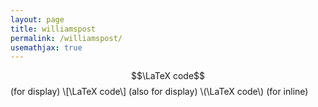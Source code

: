 ```yaml
---
layout: page
title: williamspost
permalink: /williamspost/
usemathjax: true
---
```


$$\LaTeX code$$   (for display)
\\[\LaTeX code\\] (also for display)
\\(\LaTeX code\\) (for inline)
